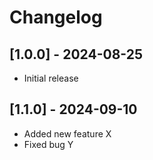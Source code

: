 # Changelog

## [1.0.0] - 2024-08-25
- Initial release

## [1.1.0] - 2024-09-10
- Added new feature X
- Fixed bug Y
